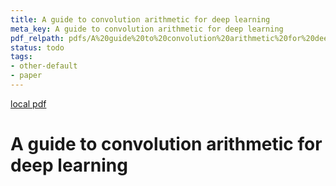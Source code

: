 ```yaml
---
title: A guide to convolution arithmetic for deep learning
meta_key: A guide to convolution arithmetic for deep learning
pdf_relpath: pdfs/A%20guide%20to%20convolution%20arithmetic%20for%20deep%20learning.pdf
status: todo
tags:
- other-default
- paper
---
```


[local pdf](../../../pdfs/A%20guide%20to%20convolution%20arithmetic%20for%20deep%20learning.pdf)

# A guide to convolution arithmetic for deep learning
